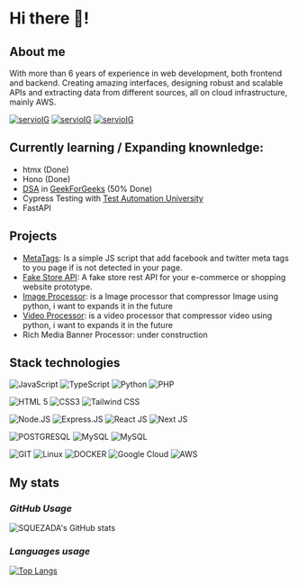 # Hi there 👋!

## About me
With more than 6 years of experience in web development, both frontend and backend. Creating amazing interfaces, designing robust and scalable APIs and extracting data from different sources, all on cloud infrastructure, mainly AWS.

[![servioIG](https://img.shields.io/badge/Gmail-000000?color=DB4437&style=for-the-badge&logo=gmail&logoColor=white)](contact@servioquezada.com) [![servioIG](https://img.shields.io/badge/LinkedIn-000000?color=4285F4&style=for-the-badge&logo=linkedin&logoColor=white)](https://www.linkedin.com/in/servio-quezada/) [![servioIG](https://img.shields.io/badge/Portfolio-000000?color=020D19&style=for-the-badge&logo=gnubash&logoColor=white)](https://www.servioquezada.com/) 

## Currently learning / Expanding knownledge: 
- htmx (Done)
- Hono (Done)
- [DSA](https://www.geeksforgeeks.org/data-structures/?ref=shm) in [GeekForGeeks](https://www.geeksforgeeks.org/) (50% Done)
- Cypress Testing with [Test Automation University](https://testautomationu.applitools.com/)
- FastAPI

## Projects

- [MetaTags](https://github.com/SQUEZADA/metaTags): Is a simple JS script that add facebook and twitter meta tags to you page if is not detected in your page.
- [Fake Store API](https://github.com/SQUEZADA/fakestoreapi): A fake store rest API for your e-commerce or shopping website prototype.
- [Image Processor](https://github.com/SQUEZADA/simple_image_compressor): is a Image processor that compressor Image using python, i want to expands it in the future
- [Video Processor](https://github.com/SQUEZADA/simple_video_compressor): is a video processor that compressor video using python, i want to expands it in the future
- Rich Media Banner Processor: under construction


## Stack technologies

![JavaScript](https://img.shields.io/badge/JavaScript-323330?style=for-the-badge&logo=javascript&logoColor=F7DF1E) ![TypeScript](https://img.shields.io/badge/typescript-%23007ACC.svg?style=for-the-badge&logo=typescript&logoColor=white) ![Python](https://img.shields.io/badge/python-4B8BBE.svg?style=for-the-badge&logo=python&logoColor=white) ![PHP](https://img.shields.io/badge/php-777BB3.svg?style=for-the-badge&logo=php&logoColor=white) 

![HTML 5](https://img.shields.io/badge/HTML5-E34F26?style=for-the-badge&logo=html5&logoColor=white) ![CSS3](https://img.shields.io/badge/CSS3-1572B6?style=for-the-badge&logo=css3&logoColor=white) ![Tailwind CSS](https://img.shields.io/badge/Tailwind_CSS-38B2AC?style=for-the-badge&logo=tailwind-css&logoColor=white) 

![Node.JS](https://img.shields.io/badge/Node.js-339933?style=for-the-badge&logo=nodedotjs&logoColor=white) ![Express.JS](https://img.shields.io/badge/Express.js-000000?style=for-the-badge&logo=express&logoColor=white) ![React JS](https://img.shields.io/badge/React-20232A?style=for-the-badge&logo=react&logoColor=61DAFB) ![Next JS](https://img.shields.io/badge/Next-black?style=for-the-badge&logo=next.js&logoColor=white)

![POSTGRESQL](https://img.shields.io/badge/PostgreSQL-316192?style=for-the-badge&logo=postgresql&logoColor=white) ![MySQL](https://img.shields.io/badge/mysql-%2300f.svg?style=for-the-badge&logo=mysql&logoColor=white) ![MySQL](https://img.shields.io/badge/mongoDB-%339933.svg?style=for-the-badge&logo=mongodb&logoColor=white)

![GIT](https://img.shields.io/badge/GIT-E44C30?style=for-the-badge&logo=git&logoColor=white) ![Linux](https://img.shields.io/badge/Linux-FCC624?style=for-the-badge&logo=linux&logoColor=black) ![DOCKER](https://img.shields.io/badge/Docker-2CA5E0?style=for-the-badge&logo=docker&logoColor=white) ![Google Cloud](https://img.shields.io/badge/GCP-4285F4?style=for-the-badge&logo=google&logoColor=white) ![AWS](https://img.shields.io/badge/AWS-FF9900?labelColor=131A22&style=for-the-badge&logo=amazon&logoColor=white)

## My stats

### *GitHub Usage*
![SQUEZADA's GitHub stats](https://github-readme-stats.vercel.app/api?username=squezada&show_icons=true&theme=tokyonight)  

###  *Languages usage*

[![Top Langs](https://github-readme-stats.vercel.app/api/top-langs/?username=squezada&show_icons=true&theme=city_lights)](https://github.com/anuraghazra/github-readme-stats)

<!-- [![servioIG](https://img.shields.io/badge/Servio%20Quezada-000000?color=1DA1F2&style=for-the-badge&logo=twitter&logoColor=white)](https://twitter.com/TulioQuezada) -->

<!--
**SQUEZADA/SQUEZADA** is a ✨ _special_ ✨ repository because its `README.md` (this file) appears on your GitHub profile.

Here are some ideas to get you started:

- 🔭 I’m currently working on ...
- 🌱 I’m currently learning ...
- 👯 I’m looking to collaborate on ...
- 🤔 I’m looking for help with ...
- 💬 Ask me about ...
- 📫 How to reach me: ...
- 😄 Pronouns: ...
- ⚡ Fun fact: ...
-->
